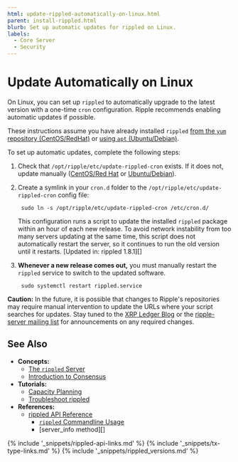 ```yaml
---
html: update-rippled-automatically-on-linux.html
parent: install-rippled.html
blurb: Set up automatic updates for rippled on Linux.
labels:
  - Core Server
  - Security
---
```

# Update Automatically on Linux

On Linux, you can set up `rippled` to automatically upgrade to the latest version with a one-time `cron` configuration. Ripple recommends enabling automatic updates if possible.

These instructions assume you have already installed `rippled` [from the `yum` repository (CentOS/RedHat)](install-rippled-on-centos-rhel-with-yum.html) or [using `apt` (Ubuntu/Debian)](install-rippled-on-ubuntu.html).

To set up automatic updates, complete the following steps:

1. Check that `/opt/ripple/etc/update-rippled-cron` exists. If it does not, update manually ([CentOS/Red Hat](update-rippled-manually-on-centos-rhel.html) or [Ubuntu/Debian](update-rippled-manually-on-ubuntu.html)).

2. Create a symlink in your `cron.d` folder to the `/opt/ripple/etc/update-rippled-cron` config file:

        sudo ln -s /opt/ripple/etc/update-rippled-cron /etc/cron.d/

    This configuration runs a script to update the installed `rippled` package within an hour of each new release. To avoid network instability from too many servers updating at the same time, this script does not automatically restart the server, so it continues to run the old version until it restarts. [Updated in: rippled 1.8.1][]

3. **Whenever a new release comes out,** you must manually restart the `rippled` service to switch to the updated software.

        sudo systemctl restart rippled.service

**Caution:** In the future, it is possible that changes to Ripple's repositories may require manual intervention to update the URLs where your script searches for updates. Stay tuned to the [XRP Ledger Blog](/blog/) or the [ripple-server mailing list](https://groups.google.com/forum/#!forum/ripple-server) for announcements on any required changes.


## See Also

- **Concepts:**
    - [The `rippled` Server](xrpl-servers.html)
    - [Introduction to Consensus](intro-to-consensus.html)
- **Tutorials:**
    - [Capacity Planning](capacity-planning.html)
    - [Troubleshoot rippled](troubleshoot-the-rippled-server.html)
- **References:**
    - [rippled API Reference](rippled-api.html)
        - [`rippled` Commandline Usage](commandline-usage.html)
        - [server_info method][]


<!--{# common link defs #}-->
{% include '_snippets/rippled-api-links.md' %}
{% include '_snippets/tx-type-links.md' %}
{% include '_snippets/rippled_versions.md' %}
